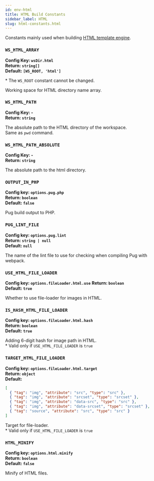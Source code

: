 ```yaml
---
id: env-html
title: HTML Build Constants
sidebar_label: HTML
slug: html-constants.html
---
```


Constants mainly used when building [HTML template engine](../../../select-languages-and-frameworks.md#html-template-engine).

### `WS_HTML_ARRAY`

**Config Key: `wsDir.html`**  
**Return: `string[]`**  
**Default: `[WS_ROOT, 'html']`**

\* The `WS_ROOT` constant cannot be changed.

Working space for HTML directory name array.

### `WS_HTML_PATH`

**Config Key: -**  
**Return: `string`**

The absolute path to the HTML directory of the workspace.  
Same as `pwd` command.

### `WS_HTML_PATH_ABSOLUTE`

**Config Key: -**  
**Return: `string`**

The absolute path to the html directory.

### `OUTPUT_IN_PHP`

**Config key: `options.pug.php`**  
**Return: `boolean`**  
**Default: `false`**

Pug build output to PHP.

### `PUG_LINT_FILE`

**Config key: `options.pug.lint`**  
**Return: `string | null`**  
**Default: `null`**

The name of the lint file to use for checking when compiling Pug with webpack.

### `USE_HTML_FILE_LOADER`

**Config key: `options.fileLoader.html.use`**
**Return: `boolean`**  
**Default: `true`**

Whether to use file-loader for images in HTML.

### `IS_HASH_HTML_FILE_LOADER`

**Config key: `options.fileLoader.html.hash`**  
**Return: `boolean`**  
**Default: `true`**

Adding 6-digit hash for image path in HTML.  
\* Valid only if `USE_HTML_FILE_LOADER` is `true`

### `TARGET_HTML_FILE_LOADER`

**Config key: `options.fileLoader.html.target`**  
**Return: `object`**  
**Default:**

```json
[
  { "tag": "img", "attribute": "src", "type": "src" },
  { "tag": "img", "attribute": "srcset", "type": "srcset" },
  { "tag": "img", "attribute": "data-src", "type": "src" },
  { "tag": "img", "attribute": "data-srcset", "type": "srcset" },
  { "tag": "source", "attribute": "src", "type": "src" }
]
```

Target for file-loader.  
\* Valid only if `USE_HTML_FILE_LOADER` is `true`

### `HTML_MINIFY`

**Config key: `options.html.minify`**  
**Return: `boolean`**  
**Default: `false`**

Minify of HTML files.
